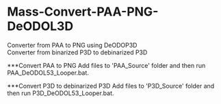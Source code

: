 # Mass-Convert-PAA-PNG-DeODOL3D

Converter from PAA to PNG using DeODOP3D
</br>
Converter from binarized P3D to debinarized P3D


***Convert PAA to PNG
Add files to 'PAA_Source' folder and then run PAA_DeODOL53_Looper.bat. 


***Convert P3D to debinarized P3D
Add files to 'P3D_Source' folder and then run P3D_DeODOL53_Looper.bat. 
